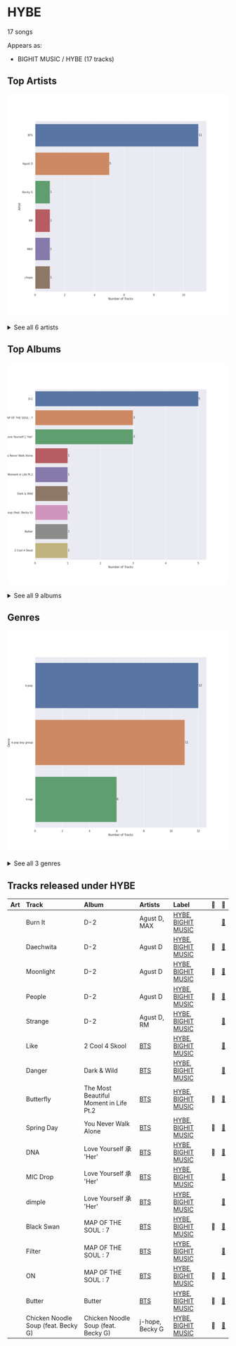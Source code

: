 # HYBE

17 songs

Appears as:
- BIGHIT MUSIC / HYBE (17 tracks)

## Top Artists

![Bar chart of top 6 artists](../images/labels/hybe/artists.png)


<details>
<summary>See all 6 artists</summary>

|   Number of Tracks | Art                                                                                              | Artist                   | 🔗                                                           |
|-------------------:|:-------------------------------------------------------------------------------------------------|:-------------------------|:------------------------------------------------------------|
|                 11 | <img src="https://i.scdn.co/image/ab6761610000e5eb5704a64f34fe29ff73ab56bb" alt="" width="50" /> | [BTS](../artists/bts.md) | [🔗](https://open.spotify.com/artist/3Nrfpe0tUJi4K4DXYWgMUX) |
|                  5 | <img src="https://i.scdn.co/image/ab6761610000e5ebe94c521bbe0604a5fcd4f8bf" alt="" width="50" /> | Agust D                  | [🔗](https://open.spotify.com/artist/5RmQ8k4l3HZ8JoPb4mNsML) |
|                  1 | <img src="https://i.scdn.co/image/ab6761610000e5eb978f96761eb3fa26b91f1fb8" alt="" width="50" /> | Becky G                  | [🔗](https://open.spotify.com/artist/4obzFoKoKRHIphyHzJ35G3) |
|                  1 | <img src="https://i.scdn.co/image/ab6761610000e5ebd5994e184740547ea75eed2a" alt="" width="50" /> | RM                       | [🔗](https://open.spotify.com/artist/2auC28zjQyVTsiZKNgPRGs) |
|                  1 | <img src="https://i.scdn.co/image/ab6761610000e5eb354a84cfb27458618bca3ecb" alt="" width="50" /> | MAX                      | [🔗](https://open.spotify.com/artist/1bqxdqvUtPWZri43cKHac8) |
|                  1 | <img src="https://i.scdn.co/image/ab6761610000e5ebfa980b99bc5f4d47b4253f82" alt="" width="50" /> | j-hope                   | [🔗](https://open.spotify.com/artist/0b1sIQumIAsNbqAoIClSpy) |

</details>


## Top Albums

![Bar chart of top 9 albums](../images/labels/hybe/albums.png)


<details>
<summary>See all 9 albums</summary>

|   Number of Tracks | Art                                                                                              | Album                                  | 🔗                                                          |
|-------------------:|:-------------------------------------------------------------------------------------------------|:---------------------------------------|:-----------------------------------------------------------|
|                  5 | <img src="https://i.scdn.co/image/ab67616d0000b273a498cf792773aa474d779dd8" alt="" width="50" /> | D-2                                    | [🔗](https://open.spotify.com/album/0zhGddZ83RpCgnelKWa2qS) |
|                  3 | <img src="https://i.scdn.co/image/ab67616d0000b2738afcb7dd182cffe8d53b781e" alt="" width="50" /> | MAP OF THE SOUL : 7                    | [🔗](https://open.spotify.com/album/6mJZTV8lCqnwftYZa94bXS) |
|                  3 | <img src="https://i.scdn.co/image/ab67616d0000b273f9a16d4b6cd94eca041f00b8" alt="" width="50" /> | Love Yourself 承 'Her'                  | [🔗](https://open.spotify.com/album/2FTS6a6DLXMNp8flyA0HGO) |
|                  1 | <img src="https://i.scdn.co/image/ab67616d0000b273bd375b430c3abeceb8b5d8da" alt="" width="50" /> | You Never Walk Alone                   | [🔗](https://open.spotify.com/album/7LF4N7lvyDhrPBuCJ1rplJ) |
|                  1 | <img src="https://i.scdn.co/image/ab67616d0000b2738ac442a54c68aad8f9b93f51" alt="" width="50" /> | The Most Beautiful Moment in Life Pt.2 | [🔗](https://open.spotify.com/album/4frjaGAtuBmm8CPuYPY4oG) |
|                  1 | <img src="https://i.scdn.co/image/ab67616d0000b2738f31818d30fdb7f44fd57713" alt="" width="50" /> | Dark & Wild                            | [🔗](https://open.spotify.com/album/7FxxU3EP37uMsZf8FilkDR) |
|                  1 | <img src="https://i.scdn.co/image/ab67616d0000b273819e2d9468a6792735c0ec77" alt="" width="50" /> | Chicken Noodle Soup (feat. Becky G)    | [🔗](https://open.spotify.com/album/76IRLp7YzBVLKsat6Ro9ae) |
|                  1 | <img src="https://i.scdn.co/image/ab67616d0000b273ed656680374294d5217193fa" alt="" width="50" /> | Butter                                 | [🔗](https://open.spotify.com/album/2BDhPi2XCYujYxU6VM0QaD) |
|                  1 | <img src="https://i.scdn.co/image/ab67616d0000b27349a0f2ca62742d289da81509" alt="" width="50" /> | 2 Cool 4 Skool                         | [🔗](https://open.spotify.com/album/26z5WolFltYgVMuuJ3c0Am) |

</details>


## Genres

![Bar chart of top 3 genres](../images/labels/hybe/genres.png)


<details>
<summary>See all 3 genres</summary>

|   Number of Tracks | Genre                                           |
|-------------------:|:------------------------------------------------|
|                 12 | [k-pop](../genres/k_pop.md)                     |
|                 11 | [k-pop boy group](../genres/k_pop_boy_group.md) |
|                  6 | k-rap                                           |

</details>


## Tracks released under HYBE

| Art                                                                                              | Track                               | Album                                  | Artists                  | Label                                            | 💚   | 🔗                                                          |
|:-------------------------------------------------------------------------------------------------|:------------------------------------|:---------------------------------------|:-------------------------|:-------------------------------------------------|:----|:-----------------------------------------------------------|
| <img src="https://i.scdn.co/image/ab67616d0000b273a498cf792773aa474d779dd8" alt="" width="50" /> | Burn It                             | D-2                                    | Agust D, MAX             | [HYBE](hybe.md), [BIGHIT MUSIC](bighit_music.md) |     | [🔗](https://open.spotify.com/track/0x25VdiFOIBl1epNer9L3w) |
| <img src="https://i.scdn.co/image/ab67616d0000b273a498cf792773aa474d779dd8" alt="" width="50" /> | Daechwita                           | D-2                                    | Agust D                  | [HYBE](hybe.md), [BIGHIT MUSIC](bighit_music.md) | 💚   | [🔗](https://open.spotify.com/track/0H4ugk6rhnXmTl47ayy9O5) |
| <img src="https://i.scdn.co/image/ab67616d0000b273a498cf792773aa474d779dd8" alt="" width="50" /> | Moonlight                           | D-2                                    | Agust D                  | [HYBE](hybe.md), [BIGHIT MUSIC](bighit_music.md) | 💚   | [🔗](https://open.spotify.com/track/5uHrWZqndnheP1qtYr6xGC) |
| <img src="https://i.scdn.co/image/ab67616d0000b273a498cf792773aa474d779dd8" alt="" width="50" /> | People                              | D-2                                    | Agust D                  | [HYBE](hybe.md), [BIGHIT MUSIC](bighit_music.md) | 💚   | [🔗](https://open.spotify.com/track/0SJ7vFES0Lj6pnumh3DhCe) |
| <img src="https://i.scdn.co/image/ab67616d0000b273a498cf792773aa474d779dd8" alt="" width="50" /> | Strange                             | D-2                                    | Agust D, RM              | [HYBE](hybe.md), [BIGHIT MUSIC](bighit_music.md) |     | [🔗](https://open.spotify.com/track/4KjASaPtCvRJ4YArYpz6je) |
| <img src="https://i.scdn.co/image/ab67616d0000b27349a0f2ca62742d289da81509" alt="" width="50" /> | Like                                | 2 Cool 4 Skool                         | [BTS](../artists/bts.md) | [HYBE](hybe.md), [BIGHIT MUSIC](bighit_music.md) |     | [🔗](https://open.spotify.com/track/1HQHuPpr2s2z3VIBTLtUmv) |
| <img src="https://i.scdn.co/image/ab67616d0000b2738f31818d30fdb7f44fd57713" alt="" width="50" /> | Danger                              | Dark & Wild                            | [BTS](../artists/bts.md) | [HYBE](hybe.md), [BIGHIT MUSIC](bighit_music.md) |     | [🔗](https://open.spotify.com/track/6njl4FfPUwVmoIR1RKLq05) |
| <img src="https://i.scdn.co/image/ab67616d0000b2738ac442a54c68aad8f9b93f51" alt="" width="50" /> | Butterfly                           | The Most Beautiful Moment in Life Pt.2 | [BTS](../artists/bts.md) | [HYBE](hybe.md), [BIGHIT MUSIC](bighit_music.md) | 💚   | [🔗](https://open.spotify.com/track/6kX452oUUNojKWNNuc1nqx) |
| <img src="https://i.scdn.co/image/ab67616d0000b273bd375b430c3abeceb8b5d8da" alt="" width="50" /> | Spring Day                          | You Never Walk Alone                   | [BTS](../artists/bts.md) | [HYBE](hybe.md), [BIGHIT MUSIC](bighit_music.md) | 💚   | [🔗](https://open.spotify.com/track/0WNGsQ1oAuHzNTk8jivBKW) |
| <img src="https://i.scdn.co/image/ab67616d0000b273f9a16d4b6cd94eca041f00b8" alt="" width="50" /> | DNA                                 | Love Yourself 承 'Her'                  | [BTS](../artists/bts.md) | [HYBE](hybe.md), [BIGHIT MUSIC](bighit_music.md) | 💚   | [🔗](https://open.spotify.com/track/5SE57ljOIUJ1ybL9U6CuBH) |
| <img src="https://i.scdn.co/image/ab67616d0000b273f9a16d4b6cd94eca041f00b8" alt="" width="50" /> | MIC Drop                            | Love Yourself 承 'Her'                  | [BTS](../artists/bts.md) | [HYBE](hybe.md), [BIGHIT MUSIC](bighit_music.md) |     | [🔗](https://open.spotify.com/track/2SYa5Lx1uoCvyDIW4oee9b) |
| <img src="https://i.scdn.co/image/ab67616d0000b273f9a16d4b6cd94eca041f00b8" alt="" width="50" /> | dimple                              | Love Yourself 承 'Her'                  | [BTS](../artists/bts.md) | [HYBE](hybe.md), [BIGHIT MUSIC](bighit_music.md) |     | [🔗](https://open.spotify.com/track/3ryjLm3oupIjJFGc39naNi) |
| <img src="https://i.scdn.co/image/ab67616d0000b2738afcb7dd182cffe8d53b781e" alt="" width="50" /> | Black Swan                          | MAP OF THE SOUL : 7                    | [BTS](../artists/bts.md) | [HYBE](hybe.md), [BIGHIT MUSIC](bighit_music.md) | 💚   | [🔗](https://open.spotify.com/track/3bkkMZEAhx7rTVz1C0itRQ) |
| <img src="https://i.scdn.co/image/ab67616d0000b2738afcb7dd182cffe8d53b781e" alt="" width="50" /> | Filter                              | MAP OF THE SOUL : 7                    | [BTS](../artists/bts.md) | [HYBE](hybe.md), [BIGHIT MUSIC](bighit_music.md) |     | [🔗](https://open.spotify.com/track/0ono6UCNVZ1XqOm6j78Blu) |
| <img src="https://i.scdn.co/image/ab67616d0000b2738afcb7dd182cffe8d53b781e" alt="" width="50" /> | ON                                  | MAP OF THE SOUL : 7                    | [BTS](../artists/bts.md) | [HYBE](hybe.md), [BIGHIT MUSIC](bighit_music.md) | 💚   | [🔗](https://open.spotify.com/track/2QyuXBcV1LJ2rq01KhreMF) |
| <img src="https://i.scdn.co/image/ab67616d0000b273ed656680374294d5217193fa" alt="" width="50" /> | Butter                              | Butter                                 | [BTS](../artists/bts.md) | [HYBE](hybe.md), [BIGHIT MUSIC](bighit_music.md) | 💚   | [🔗](https://open.spotify.com/track/3VqeTFIvhxu3DIe4eZVzGq) |
| <img src="https://i.scdn.co/image/ab67616d0000b273819e2d9468a6792735c0ec77" alt="" width="50" /> | Chicken Noodle Soup (feat. Becky G) | Chicken Noodle Soup (feat. Becky G)    | j-hope, Becky G          | [HYBE](hybe.md), [BIGHIT MUSIC](bighit_music.md) | 💚   | [🔗](https://open.spotify.com/track/6wyr4ReB05D9sJB1Rsmcqo) |
